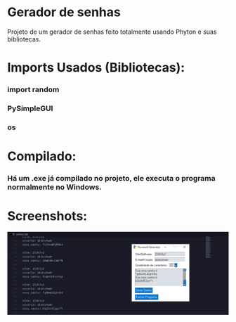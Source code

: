 # Gerador de senhas

Projeto de um gerador de senhas feito totalmente usando Phyton e suas bibliotecas.



# Imports Usados (Bibliotecas):

### import random

### PySimpleGUI

### os


# Compilado: 

### Há um .exe já compilado no projeto, ele executa o programa normalmente no Windows.

# Screenshots:

<img src='https://raw.githubusercontent.com/viniciuscanutx/Passwordgenerator/main/img/Screenshot_1.png' width=800px />
